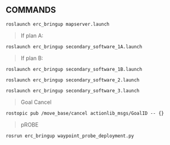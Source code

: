 ## COMMANDS


```
roslaunch erc_bringup mapserver.launch
```

> If plan A: 
```
roslaunch erc_bringup secondary_software_1A.launch
```

> If plan B: 
```
roslaunch erc_bringup secondary_software_1B.launch
```
```
roslaunch erc_bringup secondary_software_2.launch
```
```
roslaunch erc_bringup secondary_software_3.launch
```

> Goal Cancel
```
rostopic pub /move_base/cancel actionlib_msgs/GoalID -- {}
```
> pROBE
```
rosrun erc_bringup waypoint_probe_deployment.py 
```